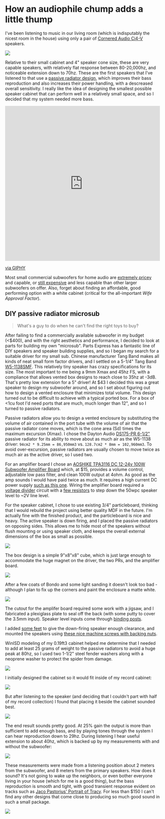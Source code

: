 # How an audiophile chump adds a little thump

I've been listening to music in our living room (which is indisputably the nicest room in the house) using only a pair of 
[Cornered Audio Ci4-V](https://www.cornered.dk/shop/c3-a65yy-nmw4a) speakers. 

![](http://mattshirley.com/uploads/2019/01/IMG_2758.jpg)

Relative to their small cabinet and 4" speaker 
cone size, these are very capable speakers, with relatively flat response between 80-20,000hz, and noticeable extension down 
to 70hz. These are the first speakers that I've listened to that use a 
[passive radiator design](https://en.wikipedia.org/wiki/Passive_radiator_(speaker)), which improves their bass reproduction and 
also increases their power handling, with a descreased overall sensitivity. I really like the idea of designing the smallest 
possible speaker cabinet that can perform well in a relatively small space, and so I decided that my system needed more 
bass.

<div style="width:100%;height:0;padding-bottom:100%;position:relative;"><iframe src="https://giphy.com/embed/1gO2qJJs29aw0" width="100%" height="100%" style="position:absolute" frameBorder="0" class="giphy-embed" allowFullScreen></iframe></div><p><a href="https://giphy.com/gifs/daft-punk-bass-1gO2qJJs29aw0">via GIPHY</a></p>

Most small commercial subwoofers for home audio are [extremely pricey](http://www.sunfire.com/product/atmos-dual-65-1400w-tracking-down-converter-powered-sub-auto-eq-brushed-aluminum-cab-XTATM265) and 
capable, or [still expensive](http://velodyneacoustics.com/subwoofers/microvee-6-5-black-207.html) and less capable than other larger 
subwoofers on offer. Also, forget about finding an affordable, good performing option with a white cabinet (critical for the 
all-important *Wife Approval Factor*).

## DIY passive radiator microsub
> What's a guy to do when he can't find the right toys to buy?

After failing to find a commercially available subwoofer in my budget (<$400), and with the right aesthetics and performance, 
I decided to look at parts for building my own "microsub". Parts Express has a fantastic line of DIY speakers and speaker building 
supplies, and so I began my search for a suitable driver for my small sub. Chinese manufacturer Tang Band makes all kinds of 
neat small form factor drivers, and I settled on a 5-1/4" Tang Band [W5-1138SMF](https://www.parts-express.com/tang-band-w5-1138smf-5-1-4-paper-cone-subwoofer-speaker--264-917). 
This relatively tiny speaker has crazy specifications for its size. The most important to me being a 9mm Xmax and 45hz FS, with a 
compliance that allows vented box designs to reach close to 35hz at -3dB. That's pretty low extension for a 5" driver! At $43 I decided 
this was a great speaker to design my subwoofer around, and so I set about figuring out how to design a vented enclosure that minimizes total 
volume. This design turned out to be difficult to achieve with a typical ported box. For a box of <1cu foot I'd need ports that are much, 
much longer than 12", and so I turned to passive radiators.

Passive radiators allow you to design a vented enclosure by substituting the volume of air contained in the port tube with 
the volume of air that the passive radiator cone moves, which is the cone area (Sd) times the maximum excursion (Xmax). I chose 
the Dayton Audio [DS175-PR 6-1/2"](https://amzn.to/31rcVjI) passive radiator 
for its ability to move about as much air as the W5-1138 driver: `94cm2 * 9.25mm = 86,950mm3` vs. `128.7cm2 * 8mm = 102,960mm3`. 
To avoid over-excursion, passive radiators are usually chosen to move twice as much air as the active driver, so I used two.

For an amplifier board I chose an [AOSHIKE TPA3116 DC 12-24v 100W Subwoofer Amplifier Board](https://amzn.to/2TiZVry) which, at $15, 
provides a volume control, adjustable low pass filter, and clean 100W output at 4ohm. As good as the amp sounds I would have paid 
twice as much. It requires a high current DC power supply [such as this one](https://amzn.to/2RWMIqm). 
Wiring the amplifier board required a [voltage divider](http://www.epanorama.net/circuits/speaker_to_line.html/) circuit with a [few resistors](https://electronics.stackexchange.com/a/100309) to step down the 50wpc speaker level to ~2V line level. 

For the speaker cabinet, I chose to use existing 3/4" particleboard, thinking that I would rebuild the project using better quality 
MDF in the future. I'm actually fine with the finished product, and the particleboard is nice and heavy. The active speaker is down 
firing, and I placed the passive radiators on opposing sides. This allows me to hide most of the speakers without flush mounting or using speaker cloth, 
and keeps the overall external dimensions of the box as small as possible. 

![](http://mattshirley.com/uploads/2019/01/IMG_2272.jpg)

The box design is a simple 9"x8"x8" cube, which is just large enough to accommodate the huge magnet on the driver, the two PRs, 
and the amplifier board.

![](http://mattshirley.com/uploads/2019/01/IMG_2273.jpg)

After a few coats of Bondo and some light sanding it doesn't look too bad - although I plan to fix up the corners and paint 
the enclosure a matte white.

![](http://mattshirley.com/uploads/2019/01/IMG_2755.jpg)

The cutout for the amplifer board required some work with a jigsaw, and I fabricated a plexiglass plate to seal off the back (with some 
putty to cover the 3.5mm input). Speaker level inputs come through [binding posts](https://amzn.to/372ZRlL). 

I added [some feet](https://amzn.to/2v3uZo3) to give the 
down-firing speaker enough clearance, and mounted the speakers using [these nice machine screws with backing nuts](https://amzn.to/2RZxosR).

WinISD modeling of my 0.19ft3 cabinet helped me determine that I needed to add at least 25 grams of weight to the passive radiators 
to avoid a huge peak at 80hz, so I used two 1-1/2" steel fender washers along with a neoprene washer to protect the spider from damage.

![](http://mattshirley.com/uploads/2019/01/IMG_2754.jpg)

I initially designed the cabinet so it would fit inside of my record cabinet:

![](http://mattshirley.com/uploads/2019/01/IMG_2283.jpg)

But after listening to the speaker (and deciding that I couldn't part with half of my record collection) I found that 
placing it beside the cabinet sounded best.

![](http://mattshirley.com/uploads/2019/01/IMG_2756.jpg) 

The end result sounds pretty good. At 25% gain the output is more than sufficient to add enough bass, and by playing tones 
through the system I can hear reproduction down to 29hz. During listening I hear useful extension to about 40hz, which is backed up 
by my measurements with and without the subwoofer:

![](http://mattshirley.com/uploads/2019/01/microsub_spl_nosmooth.png) 

These measurements were made from a listening position about 2 meters from the subwoofer, and 8 meters from the primary speakers. 
How does it sound? It's not going to wake up the neighbors, or even bother everyone living in your house (which for me is a good thing), 
but the bass reproduction is smooth and tight, with good transient response evident on tracks such as [Jaco Pastorius' Portrait of Tracy](https://www.youtube.com/watch?v=nsZ_1mPOuyk). 
For less than $150 I can't find any other designs that come close to producing so much good sound in such a small package. 

![](http://mattshirley.com/uploads/2019/01/IMG_2757.jpg)
